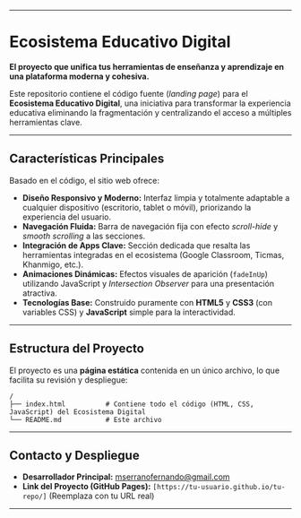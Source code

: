 

-----

#  Ecosistema Educativo Digital

**El proyecto que unifica tus herramientas de enseñanza y aprendizaje en una plataforma moderna y cohesiva.**

Este repositorio contiene el código fuente (*landing page*) para el **Ecosistema Educativo Digital**, una iniciativa para transformar la experiencia educativa eliminando la fragmentación y centralizando el acceso a múltiples herramientas clave.

-----

##  Características Principales

Basado en el código, el sitio web ofrece:

  * **Diseño Responsivo y Moderno:** Interfaz limpia y totalmente adaptable a cualquier dispositivo (escritorio, tablet o móvil), priorizando la experiencia del usuario.
  * **Navegación Fluida:** Barra de navegación fija con efecto *scroll-hide* y *smooth scrolling* a las secciones.
  * **Integración de Apps Clave:** Sección dedicada que resalta las herramientas integradas en el ecosistema (Google Classroom, Ticmas, Khanmigo, etc.).
  * **Animaciones Dinámicas:** Efectos visuales de aparición (`fadeInUp`) utilizando JavaScript y *Intersection Observer* para una presentación atractiva.
  * **Tecnologías Base:** Construido puramente con **HTML5** y **CSS3** (con variables CSS) y **JavaScript** simple para la interactividad.

-----

## Estructura del Proyecto

El proyecto es una **página estática** contenida en un único archivo, lo que facilita su revisión y despliegue:

```
/
├── index.html          # Contiene todo el código (HTML, CSS, JavaScript) del Ecosistema Digital
└── README.md           # Este archivo
```

-----


##  Contacto y Despliegue

  * **Desarrollador Principal:** mserranofernando@gmail.com
  * **Link del Proyecto (GitHub Pages):** `[https://tu-usuario.github.io/tu-repo/]` (Reemplaza con tu URL real)

-----
